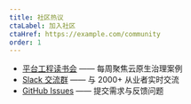 ```yaml
---
title: 社区热议
ctaLabel: 加入社区
ctaHref: https://example.com/community
order: 1
---
```


- [平台工程读书会](#) —— 每周聚焦云原生治理案例
- [Slack 交流群](#) —— 与 2000+ 从业者实时交流
- [GitHub Issues](#) —— 提交需求与反馈问题
